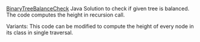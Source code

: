 [BinaryTreeBalanceCheck](https://github.com/karthiksagarmv/Disco-DS/edit/master/Trees/SimpleBinaryTrees/BinaryTreeBalanceCheck.java)
      Java Solution to check if given tree is balanced. The code computes the height in recursion call.

Variants: This code can be modified to compute the height of every node in its class in single traversal.
